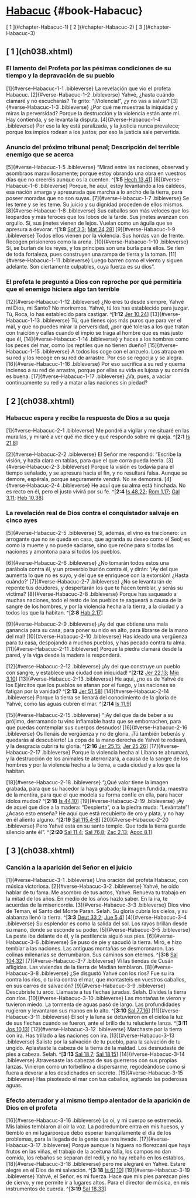 # [Habacuc](ch001.xhtml) {#book-Habacuc}

<div id="chapterlinks-Habacuc" class="chapterlinks">[&nbsp;1&nbsp;](#chapter-Habacuc-1) [&nbsp;2&nbsp;](#chapter-Habacuc-2) [&nbsp;3&nbsp;](#chapter-Habacuc-3) </div>

<h2 class="chaptertitle">[&nbsp;1&nbsp;](ch038.xhtml)<span><span id="chapter-Habacuc-1"></span></span></h2>

### El lamento del Profeta por las pésimas condiciones de su tiempo y la depravación de su pueblo
[1]{#verse-Habacuc-1-1 .bibleverse} La revelación que vio el profeta Habacuc. [2]{#verse-Habacuc-1-2 .bibleverse} Yahvé, ¿hasta cuándo clamaré y no escucharás? Te grito: “¡Violencia!”, ¿y no vas a salvar? [3]{#verse-Habacuc-1-3 .bibleverse} ¿Por qué me muestras la iniquidad y miras la perversidad? Porque la destrucción y la violencia están ante mí. Hay contienda, y se levanta la disputa. [4]{#verse-Habacuc-1-4 .bibleverse} Por eso la ley está paralizada, y la justicia nunca prevalece; porque los impíos rodean a los justos; por eso la justicia sale pervertida.

### Anuncio del próximo tribunal penal; Descripción del terrible enemigo que se acerca
[5]{#verse-Habacuc-1-5 .bibleverse} “Mirad entre las naciones, observad y asombraos maravillosamente; porque estoy obrando una obra en vuestros días que no creeréis aunque os la cuenten. ^[**1:5** [Hech 13,41](ch047.xhtml#verse-Hechos-13-41)] [6]{#verse-Habacuc-1-6 .bibleverse} Porque, he aquí, estoy levantando a los caldeos, esa nación amarga y apresurada que marcha a lo ancho de la tierra, para poseer moradas que no son suyas. [7]{#verse-Habacuc-1-7 .bibleverse} Se les teme y se les teme. Su juicio y su dignidad proceden de ellos mismos. [8]{#verse-Habacuc-1-8 .bibleverse} Sus caballos son más veloces que los leopardos y más feroces que los lobos de la tarde. Sus jinetes avanzan con orgullo. Sí, sus jinetes vienen de lejos. Vuelan como un águila que se apresura a devorar. ^[**1:8** [Sof 3,3](ch039.xhtml#verse-Sofonías-3-3); [Mat 24,28](ch043.xhtml#verse-Mateo-24-28)] [9]{#verse-Habacuc-1-9 .bibleverse} Todos ellos vienen por la violencia. Sus hordas van de frente. Recogen prisioneros como la arena. [10]{#verse-Habacuc-1-10 .bibleverse} Sí, se burlan de los reyes, y los príncipes son una burla para ellos. Se ríen de toda fortaleza, pues construyen una rampa de tierra y la toman. [11]{#verse-Habacuc-1-11 .bibleverse} Luego barren como el viento y siguen adelante. Son ciertamente culpables, cuya fuerza es su dios”.

### El profeta le preguntó a Dios con reproche por qué permitiría que el enemigo hiciera algo tan terrible
[12]{#verse-Habacuc-1-12 .bibleverse} ¿No eres tú desde siempre, Yahvé mi Dios, mi Santo? No moriremos. Yahvé, tú los has establecido para juzgar. Tú, Roca, lo has establecido para castigar. ^[**1:12** [Jer 10,24](ch027.xhtml#verse-Jeremías-10-24)] [13]{#verse-Habacuc-1-13 .bibleverse} Tú, que tienes ojos más puros que para ver el mal, y que no puedes mirar la perversidad, ¿por qué toleras a los que tratan con traición y callas cuando el impío se traga al hombre que es más justo que él, [14]{#verse-Habacuc-1-14 .bibleverse} y haces a los hombres como los peces del mar, como los reptiles que no tienen dueño? [15]{#verse-Habacuc-1-15 .bibleverse} A todos los coge con el anzuelo. Los atrapa en su red y los recoge en su red de arrastre. Por eso se regocija y se alegra. [16]{#verse-Habacuc-1-16 .bibleverse} Por eso sacrifica a su red y quema incienso a su red de arrastre, porque por ellas su vida es lujosa y su comida es buena. [17]{#verse-Habacuc-1-17 .bibleverse} ¿Va, pues, a vaciar continuamente su red y a matar a las naciones sin piedad?

<h2 class="chaptertitle">[&nbsp;2&nbsp;](ch038.xhtml)<span><span id="chapter-Habacuc-2"></span></span></h2>

### Habacuc espera y recibe la respuesta de Dios a su queja
[1]{#verse-Habacuc-2-1 .bibleverse} Me pondré a vigilar y me situaré en las murallas, y miraré a ver qué me dice y qué respondo sobre mi queja. ^[**2:1** [Is 21,8](ch026.xhtml#verse-Isaías-21-8)]

[2]{#verse-Habacuc-2-2 .bibleverse} El Señor me respondió: “Escribe la visión, y hazla clara en tablas, para que el que corra pueda leerla. [3]{#verse-Habacuc-2-3 .bibleverse} Porque la visión es todavía para el tiempo señalado, y se apresura hacia el fin, y no resultará falsa. Aunque se demore, espérala, porque seguramente vendrá. No se demorará. [4]{#verse-Habacuc-2-4 .bibleverse} He aquí que su alma está hinchada. No es recto en él, pero el justo vivirá por su fe. ^[**2:4** [Is 48,22](ch026.xhtml#verse-Isaías-48-22); [Rom 1,17](ch048.xhtml#verse-Romanos-1-17); [Gal 3,11](ch051.xhtml#verse-Gálatas-3-11); [Heb 10,38](ch061.xhtml#verse-Hebreos-10-38)]

### La revelación real de Dios contra el conquistador salvaje en cinco ayes
[5]{#verse-Habacuc-2-5 .bibleverse} Sí, además, el vino es traicionero: un arrogante que no se queda en casa, que agranda su deseo como el Seol; es como la muerte y no puede saciarse, sino que reúne para sí todas las naciones y amontona para sí todos los pueblos.

[6]{#verse-Habacuc-2-6 .bibleverse} ¿No tomarán todos estos una parábola contra él, y un proverbio burlón contra él, y dirán: ‘¡Ay del que aumenta lo que no es suyo, y del que se enriquece con la extorsión! ¿Hasta cuándo?’ [7]{#verse-Habacuc-2-7 .bibleverse} ¿No se levantarán de repente tus deudores, y despertarán los que te hacen temblar, y serás su víctima? [8]{#verse-Habacuc-2-8 .bibleverse} Porque has saqueado a muchas naciones, todo el resto de los pueblos te saqueará a causa de la sangre de los hombres, y por la violencia hecha a la tierra, a la ciudad y a todos los que la habitan. ^[**2:8** [Hab 2,17](ch038.xhtml#verse-Habacuc-2-17)]

[9]{#verse-Habacuc-2-9 .bibleverse} ¡Ay del que obtiene una mala ganancia para su casa, para poner su nido en alto, para librarse de la mano del mal! [10]{#verse-Habacuc-2-10 .bibleverse} Has ideado una vergüenza para tu casa, despojando a muchos pueblos, y has pecado contra tu alma. [11]{#verse-Habacuc-2-11 .bibleverse} Porque la piedra clamará desde la pared, y la viga desde la madera le responderá.

[12]{#verse-Habacuc-2-12 .bibleverse} ¡Ay del que construye un pueblo con sangre, y establece una ciudad con iniquidad! ^[**2:12** [Jer 22,13](ch027.xhtml#verse-Jeremías-22-13); [Miq 3,10](ch036.xhtml#verse-Miqueas-3-10)] [13]{#verse-Habacuc-2-13 .bibleverse} He aquí, ¿no es de Yahvé de los Ejércitos que los pueblos se afanan por el fuego, y las naciones se fatigan por la vanidad? ^[**2:13** [Jer 51,58](ch027.xhtml#verse-Jeremías-51-58)] [14]{#verse-Habacuc-2-14 .bibleverse} Porque la tierra se llenará del conocimiento de la gloria de Yahvé, como las aguas cubren el mar. ^[**2:14** [Is 11,9](ch026.xhtml#verse-Isaías-11-9)]

[15]{#verse-Habacuc-2-15 .bibleverse} “¡Ay del que da de beber a su prójimo, derramando tu vino inflamable hasta que se emborrachen, para que puedas contemplar sus cuerpos desnudos! [16]{#verse-Habacuc-2-16 .bibleverse} Os llenáis de vergüenza y no de gloria. ¡Tú también beberás y quedarás al descubierto! La copa de la mano derecha de Yahvé te rodeará, y la desgracia cubrirá tu gloria. ^[**2:16** [Jer 25,15](ch027.xhtml#verse-Jeremías-25-15); [Jer 25,26](ch027.xhtml#verse-Jeremías-25-26)] [17]{#verse-Habacuc-2-17 .bibleverse} Porque la violencia hecha al Líbano te abrumará, y la destrucción de los animales te aterrorizará, a causa de la sangre de los hombres y por la violencia hecha a la tierra, a cada ciudad y a los que la habitan.

[18]{#verse-Habacuc-2-18 .bibleverse} “¿Qué valor tiene la imagen grabada, para que su hacedor la haya grabado; la imagen fundida, maestra de la mentira, para que el que modela su forma confíe en ella, para hacer ídolos mudos? ^[**2:18** [Is 44,10](ch026.xhtml#verse-Isaías-44-10)] [19]{#verse-Habacuc-2-19 .bibleverse} ¡Ay de aquel que dice a la madera: “Despierta”, o a la piedra muda: “Levántate”! ¿Acaso esto enseña? He aquí que está recubierto de oro y plata, y no hay en él aliento alguno. ^[**2:19** [Sal 115,4-8](ch022.xhtml#verse-Salmos-115-4)] [20]{#verse-Habacuc-2-20 .bibleverse} Pero Yahvé está en su santo templo. Que toda la tierra guarde silencio ante él”. ^[**2:20** [Sal 11,4](ch022.xhtml#verse-Salmos-11-4); [Sal 76,8](ch022.xhtml#verse-Salmos-76-8); [Zac 2,13](ch041.xhtml#verse-Zacarías-2-13); [Apoc 8,1](ch069.xhtml#verse-Apocalipsis-8-1)]

<h2 class="chaptertitle">[&nbsp;3&nbsp;](ch038.xhtml)<span><span id="chapter-Habacuc-3"></span></span></h2>

### Canción a la aparición del Señor en el juicio
[1]{#verse-Habacuc-3-1 .bibleverse} Una oración del profeta Habacuc, con música victoriosa. [2]{#verse-Habacuc-3-2 .bibleverse} Yahvé, he oído hablar de tu fama. Me asombro de tus actos, Yahvé. Renueva tu trabajo en la mitad de los años. En medio de los años hazlo saber. En la ira, te acuerdas de la misericordia. [3]{#verse-Habacuc-3-3 .bibleverse} Dios vino de Teman, el Santo del Monte Paran. Selah. Su gloria cubría los cielos, y su alabanza llenó la tierra. ^[**3:3** [Deut 33,2](ch008.xhtml#verse-Deuteronomio-33-2); [Jue 5,4](ch010.xhtml#verse-Jueces-5-4)] [4]{#verse-Habacuc-3-4 .bibleverse} Su esplendor es como la salida del sol. Los rayos brillan desde su mano, donde se esconde su poder. [5]{#verse-Habacuc-3-5 .bibleverse} La peste iba delante de él, y la pestilencia siguió sus pies. [6]{#verse-Habacuc-3-6 .bibleverse} Se puso de pie y sacudió la tierra. Miró, e hizo temblar a las naciones. Las antiguas montañas se desmoronaron. Las colinas milenarias se derrumbaron. Sus caminos son eternos. ^[**3:6** [Sal 104,32](ch022.xhtml#verse-Salmos-104-32)] [7]{#verse-Habacuc-3-7 .bibleverse} Vi las tiendas de Cusán afligidas. Las viviendas de la tierra de Madián temblaron. [8]{#verse-Habacuc-3-8 .bibleverse} ¿Se disgustó Yahvé con los ríos? Fue su ira contra los ríos, o tu ira contra el mar, que montasteis en vuestros caballos, en sus carros de salvación? [9]{#verse-Habacuc-3-9 .bibleverse} Descubriste tu arco. Llamaste a tus flechas juradas. Selah. Divides la tierra con ríos. [10]{#verse-Habacuc-3-10 .bibleverse} Las montañas te vieron y tuvieron miedo. La tormenta de aguas pasó de largo. Las profundidades rugieron y levantaron sus manos en lo alto. ^[**3:10** [Sal 77,16](ch022.xhtml#verse-Salmos-77-16)] [11]{#verse-Habacuc-3-11 .bibleverse} El sol y la luna se detuvieron en el cieloa la luz de sus flechas cuando se fueron, ante el brillo de tu reluciente lanza. ^[**3:11** [Jos 10,13](ch009.xhtml#verse-Josué-10-13)] [12]{#verse-Habacuc-3-12 .bibleverse} Marchaste por la tierra con ira. Has trillado a las naciones con ira. [13]{#verse-Habacuc-3-13 .bibleverse} Saliste por la salvación de tu pueblo, para la salvación de tu ungido. Aplastaste la cabeza de la tierra de la maldad. Los desnudaste de pies a cabeza. Selah. ^[**3:13** [Sal 18,7](ch022.xhtml#verse-Salmos-18-7); [Sal 18,15](ch022.xhtml#verse-Salmos-18-15)] [14]{#verse-Habacuc-3-14 .bibleverse} Atravesaste las cabezas de sus guerreros con sus propias lanzas. Vinieron como un torbellino a dispersarme, regodeándose como si fuera a devorar a los desdichados en secreto. [15]{#verse-Habacuc-3-15 .bibleverse} Has pisoteado el mar con tus caballos, agitando las poderosas aguas.

### Efecto aterrador y al mismo tiempo alentador de la aparición de Dios en el profeta
[16]{#verse-Habacuc-3-16 .bibleverse} Lo oí, y mi cuerpo se estremeció. Mis labios temblaron al oír la voz. La podredumbre entra en mis huesos, y tiemblo en mi lugarporque debo esperar tranquilamente el día de los problemas, para la llegada de la gente que nos invade. [17]{#verse-Habacuc-3-17 .bibleverse} Porque aunque la higuera no florezcani que haya frutos en las viñas, el trabajo de la aceituna falla, los campos no dan comida, los rebaños se separan del redil, y no hay rebaño en los establos, [18]{#verse-Habacuc-3-18 .bibleverse} pero me alegraré en Yahvé. Estaré alegre en el Dios de mi salvación. ^[**3:18** [Is 61,10](ch026.xhtml#verse-Isaías-61-10)] [19]{#verse-Habacuc-3-19 .bibleverse} Yahvé, el Señor, es mi fuerza. Hace que mis pies parezcan pies de ciervo, y me permite ir a lugares altos. Para el director de música, en mis instrumentos de cuerda. ^[**3:19** [Sal 18,33](ch022.xhtml#verse-Salmos-18-33)]